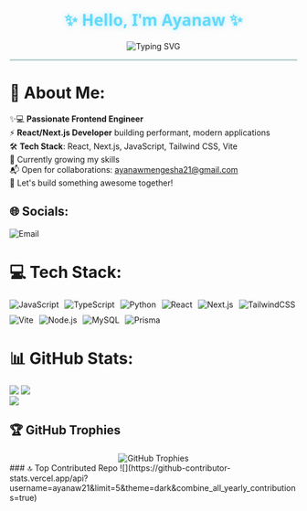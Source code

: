 <h1 align="center" style="color: #61dafb; font-family: 'Segoe UI', sans-serif; text-shadow: 0 0 10px rgba(97, 218, 251, 0.5);">
  ✨ Hello, I'm Ayanaw ✨
</h1>

<div align="center">
  <img src="https://readme-typing-svg.demolab.com?font=Fira+Code&weight=600&size=22&duration=2000&pause=500&color=38B2AC&center=true&vCenter=true&width=500&lines=Frontend+Developer;React%2FNext.js+Specialist;Tech+Enthusiast" alt="Typing SVG" />
</div>

<hr style="border: 1px solid #38B2AC; opacity: 0.3;">

# 💫 About Me:

✨💻 **Passionate Frontend Engineer** <br/>
⚡️ **React/Next.js Developer** building performant, modern applications   <br/>
🛠 **Tech Stack**: React, Next.js, JavaScript, Tailwind CSS, Vite   <br/>
🚀  Currently growing my skills  <br/>
📬 Open for collaborations: [ayanawmengesha21@gmail.com](mailto:ayanawmengesha21@gmail.com)  <br/>
📩 Let's build something awesome together!  <br/>


## 🌐 Socials: 
<div style="margin-top: 10px;">
  <a href="mailto:ayanawmengesha21@gmail.com" style="text-decoration: none;">
    <img src="https://img.shields.io/badge/Email-D14836?style=for-the-badge&logo=gmail&logoColor=white" alt="Email">
  </a>
</div>

# 💻 Tech Stack:
<div style="display: flex; flex-wrap: wrap; gap: 10px; margin-top: 20px;">
  <!-- Languages -->
  <img src="https://img.shields.io/badge/JavaScript-F7DF1E?style=for-the-badge&logo=javascript&logoColor=black" alt="JavaScript">
  <img src="https://img.shields.io/badge/TypeScript-007ACC?style=for-the-badge&logo=typescript&logoColor=white" alt="TypeScript">
  <img src="https://img.shields.io/badge/Python-3776AB?style=for-the-badge&logo=python&logoColor=white" alt="Python">
  
  <!-- Frontend -->
  <img src="https://img.shields.io/badge/React-61DAFB?style=for-the-badge&logo=react&logoColor=black" alt="React">
  <img src="https://img.shields.io/badge/Next.js-000000?style=for-the-badge&logo=nextdotjs&logoColor=white" alt="Next.js">
  <img src="https://img.shields.io/badge/Tailwind_CSS-38B2AC?style=for-the-badge&logo=tailwind-css&logoColor=white" alt="TailwindCSS">
  <img src="https://img.shields.io/badge/Vite-646CFF?style=for-the-badge&logo=vite&logoColor=white" alt="Vite">
  
  <!-- Backend -->
  <img src="https://img.shields.io/badge/Node.js-339933?style=for-the-badge&logo=nodedotjs&logoColor=white" alt="Node.js">
  <img src="https://img.shields.io/badge/MySQL-4479A1?style=for-the-badge&logo=mysql&logoColor=white" alt="MySQL">
  <img src="https://img.shields.io/badge/Prisma-3982CE?style=for-the-badge&logo=Prisma&logoColor=white" alt="Prisma">
</div>

# 📊 GitHub Stats:
![](https://github-readme-stats.vercel.app/api?username=ayanaw21&theme=dark&hide_border=false&include_all_commits=false&count_private=false)
![](https://nirzak-streak-stats.vercel.app/?user=ayanaw21&theme=dark&hide_border=false)<br/>
![](https://github-readme-stats.vercel.app/api/top-langs/?username=ayanaw21&theme=dark&hide_border=false&include_all_commits=false&count_private=false&layout=compact)

## 🏆 GitHub Trophies
<div style="display: flex; justify-content: center; margin-top: 20px;">
  <img src="https://github-profile-trophy.vercel.app/?username=ayanaw21&theme=radical&no-bg=true&no-frame=true&margin-w=15" alt="GitHub Trophies">
</div>
### 🔝 Top Contributed Repo
![](https://github-contributor-stats.vercel.app/api?username=ayanaw21&limit=5&theme=dark&combine_all_yearly_contributions=true)
